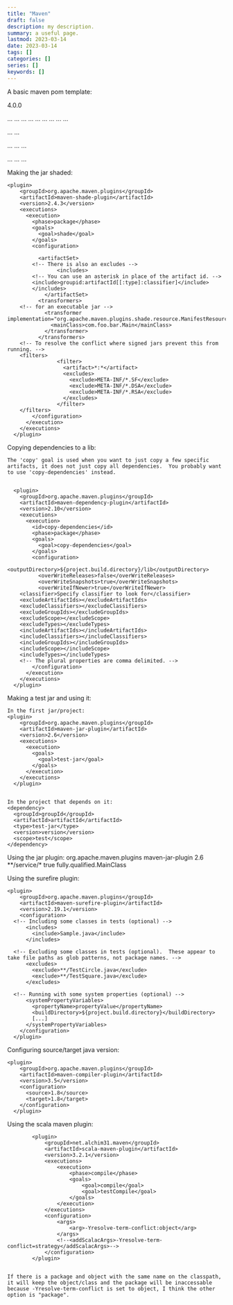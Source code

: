 ```yaml
---
title: "Maven"
draft: false
description: my description.
summary: a useful page.
lastmod: 2023-03-14
date: 2023-03-14
tags: []
categories: []
series: []
keywords: []
---
```


A basic maven pom template:

<project xmlns="http://maven.apache.org/POM/4.0.0"
  xmlns:xsi="http://www.w3.org/2001/XMLSchema-instance"
  xsi:schemaLocation="http://maven.apache.org/POM/4.0.0
                      http://maven.apache.org/xsd/maven-4.0.0.xsd">
  <modelVersion>4.0.0</modelVersion>
 
  <!-- The Basics -->
  <groupId>...</groupId>
  <artifactId>...</artifactId>
  <version>...</version>
  <packaging>...</packaging>
  <dependencies>...</dependencies>
  <parent>...</parent>
  <dependencyManagement>...</dependencyManagement>
  <modules>...</modules>
  <properties>...</properties>
 
  <!-- Build Settings -->
  <build>...</build>
  <reporting>...</reporting>
 
  <!-- More Project Information -->
  <name>...</name>
  <description>...</description>
  <url>...</url>
 
  <scm>...</scm>
  <repositories>...</repositories>
  <profiles>...</profiles>
</project>



Making the jar shaded:


	<plugin>
        <groupId>org.apache.maven.plugins</groupId>
        <artifactId>maven-shade-plugin</artifactId>
        <version>2.4.3</version>
        <executions>
          <execution>
            <phase>package</phase>
            <goals>
              <goal>shade</goal>
            </goals>
            <configuration>

              <artifactSet>
			<!-- There is also an excludes -->
                    <includes>
			<!-- You can use an asterisk in place of the artifact id. -->
			<include>groupid:artifactId[[:type]:classifier]</include>
		    </includes>
                </artifactSet>
              <transformers>
		<!-- for an executable jar -->
                <transformer implementation="org.apache.maven.plugins.shade.resource.ManifestResourceTransformer">
                  <mainClass>com.foo.bar.Main</mainClass>
                </transformer>
              </transformers>
		<!-- To resolve the conflict where signed jars prevent this from running. -->
		<filters>
	                <filter>
	                  <artifact>*:*</artifact>
	                  <excludes>
	                    <exclude>META-INF/*.SF</exclude>
	                    <exclude>META-INF/*.DSA</exclude>
	                    <exclude>META-INF/*.RSA</exclude>
	                  </excludes>
	                </filter>
		</filters>
            </configuration>
          </execution>
        </executions>
      </plugin>

Copying dependencies to a lib:

	The 'copy' goal is used when you want to just copy a few specific artifacts, it does not just copy all dependencies.  You probably want to use 'copy-dependencies' instead.


      <plugin>
        <groupId>org.apache.maven.plugins</groupId>
        <artifactId>maven-dependency-plugin</artifactId>
        <version>2.10</version>
        <executions>
          <execution>
            <id>copy-dependencies</id>
            <phase>package</phase>
            <goals>
              <goal>copy-dependencies</goal>
            </goals>
            <configuration>
              <outputDirectory>${project.build.directory}/lib</outputDirectory>
              <overWriteReleases>false</overWriteReleases>
              <overWriteSnapshots>true</overWriteSnapshots>
              <overWriteIfNewer>true</overWriteIfNewer>
		<classifier>Specify classifier to look for</classifier>
		<excludeArtifactIds></excludeArtifactIds>
		<excludeClassifiers></excludeClassifiers>
		<excludeGroupIds></excludeGroupIds>
		<excludeScope></excludeScope>
		<excludeTypes></excludeTypes>
		<includeArtifactIds></includeArtifactIds>
		<includeClassifiers></includeClassifiers>
		<includeGroupIds></includeGroupIds>
		<includeScope></includeScope>
		<includeTypes></includeTypes>
		<!-- The plural properties are comma delimited. -->
            </configuration>
          </execution>
        </executions>
      </plugin>

Making a test jar and using it:

	In the first jar/project:
	<plugin>
        <groupId>org.apache.maven.plugins</groupId>
        <artifactId>maven-jar-plugin</artifactId>
        <version>2.6</version>
        <executions>
          <execution>
            <goals>
              <goal>test-jar</goal>
            </goals>
          </execution>
        </executions>
      </plugin>


	In the project that depends on it:
	<dependency>
      <groupId>groupId</groupId>
      <artifactId>artifactId</artifactId>
      <type>test-jar</type>
      <version>version</version>
      <scope>test</scope>
    </dependency>

Using the jar plugin:
	<plugin>
        <groupId>org.apache.maven.plugins</groupId>
        <artifactId>maven-jar-plugin</artifactId>
        <version>2.6</version>
        <configuration>
		<!-- Including/excluding classes in a jar (optional) -->
          <includes>
		<!-- This seems to take a path, not a package. -->
            <include>**/service/*</include>
          </includes>
		<!-- Making it executable (assuming that you are not using the shade or assembly plugins.) -->
          <archive>
            <manifest>
              <addClasspath>true</addClasspath>
              <mainClass>fully.qualified.MainClass</mainClass>
            </manifest>
          </archive>
        </configuration>
      </plugin>

Using the surefire plugin:

	<plugin>
        <groupId>org.apache.maven.plugins</groupId>
        <artifactId>maven-surefire-plugin</artifactId>
        <version>2.19.1</version>
        <configuration>
	  <!-- Including some classes in tests (optional) -->
          <includes>
            <include>Sample.java</include>
          </includes>

	  <!-- Excluding some classes in tests (optional).  These appear to take file paths as glob patterns, not package names. -->
          <excludes>
            <exclude>**/TestCircle.java</exclude>
            <exclude>**/TestSquare.java</exclude>
          </excludes>

	  <!-- Running with some system properties (optional) -->
          <systemPropertyVariables>
            <propertyName>propertyValue</propertyName>
            <buildDirectory>${project.build.directory}</buildDirectory>
            [...]
          </systemPropertyVariables>
        </configuration>
      </plugin>

Configuring source/target java version:

	<plugin>
        <groupId>org.apache.maven.plugins</groupId>
        <artifactId>maven-compiler-plugin</artifactId>
        <version>3.5</version>
        <configuration>
          <source>1.8</source>
          <target>1.8</target>
        </configuration>
      </plugin>


Using the scala maven plugin:


            <plugin>
                <groupId>net.alchim31.maven</groupId>
                <artifactId>scala-maven-plugin</artifactId>
                <version>3.2.1</version>
                <executions>
                    <execution>
                        <phase>compile</phase>
                        <goals>
                            <goal>compile</goal>
                            <goal>testCompile</goal>
                        </goals>
                    </execution>
                </executions>
                <configuration>
                    <args>
                        <arg>-Yresolve-term-conflict:object</arg>
                    </args>
                    <!--<addScalacArgs>-Yresolve-term-conflict=strategy</addScalacArgs>-->
                </configuration>
            </plugin>


    If there is a package and object with the same name on the classpath, it will keep the object/class and the package will be inaccessable because -Yresolve-term-conflict is set to object, I think the other option is "package".
